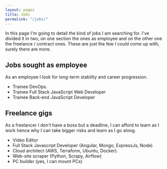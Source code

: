 ```yaml
---
layout: pages
title: Jobs
permalink: "/jobs/"
---
```

In this page I'm going to detail the kind of jobs I am searching for. I've divided it in two, on one section the ones as employee and on the other one the freelance / contract ones.  These are just the few I could come up with, surely there are more.

## Jobs sought as employee

As an employee I look for long-term stability and career progression.

* Trainee DevOps. 
* Trainee Full Stack JavaScript Web Developer
* Trainee Back-end JavaScript Developer

## Freelance gigs

As a freelancer I don't have a boss but a deadline, I can afford to learn as I work hence why I can take bigger risks and learn as I go along. 

* Video Editor
* Full Stack Javascript Developer (Angular, Mongo, ExpressJs, Node)
* Cloud architect (AWS, Terraform, Ubuntu, Docker). 
* Web-site scraper (Python, Scrapy, Airflow)
* PC builder (yes, I can mount PCs)